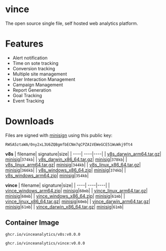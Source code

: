 # vince

The open source single file, self hosted web analytics platform.


# Features

- Alert notification
- Time on sote tracking
- Conversion tracking 
- Multiple site management
- User Interaction Management 
- Campaign Management 
- Report Generation
- Goal Tracking 
- Event Tracking 

# Downloads

Files are signed with [minisign](https://jedisct1.github.io/minisign/) using this public key:
```
RWSA5ztaWA/0ny2xL3U6ZQBgmfbECNm7qCPZA1VEWeGCE51WuWkj9Tt4
```


**v8s**
|                                                                                                              filename|                                                                                                    signature|size|
|                                                                                                                  ----|                                                                                                         ----|----|
|   [v8s_darwin_arm64.tar.gz](https://github.com/vinceanalytics/vince/releases/download/v0.0.0/v8s_darwin_arm64.tar.gz)|  [minisig](https://github.com/vinceanalytics/vince/releases/download/v0.0.0/v8s_darwin_arm64.tar.gz.minisig)|`374kb`|
| [v8s_darwin_x86_64.tar.gz](https://github.com/vinceanalytics/vince/releases/download/v0.0.0/v8s_darwin_x86_64.tar.gz)| [minisig](https://github.com/vinceanalytics/vince/releases/download/v0.0.0/v8s_darwin_x86_64.tar.gz.minisig)|`378kb`|
|     [v8s_linux_arm64.tar.gz](https://github.com/vinceanalytics/vince/releases/download/v0.0.0/v8s_linux_arm64.tar.gz)|   [minisig](https://github.com/vinceanalytics/vince/releases/download/v0.0.0/v8s_linux_arm64.tar.gz.minisig)|`344kb`|
|   [v8s_linux_x86_64.tar.gz](https://github.com/vinceanalytics/vince/releases/download/v0.0.0/v8s_linux_x86_64.tar.gz)|  [minisig](https://github.com/vinceanalytics/vince/releases/download/v0.0.0/v8s_linux_x86_64.tar.gz.minisig)|`366kb`|
|     [v8s_windows_x86_64.zip](https://github.com/vinceanalytics/vince/releases/download/v0.0.0/v8s_windows_x86_64.zip)|   [minisig](https://github.com/vinceanalytics/vince/releases/download/v0.0.0/v8s_windows_x86_64.zip.minisig)|`374kb`|
|       [v8s_windows_arm64.zip](https://github.com/vinceanalytics/vince/releases/download/v0.0.0/v8s_windows_arm64.zip)|    [minisig](https://github.com/vinceanalytics/vince/releases/download/v0.0.0/v8s_windows_arm64.zip.minisig)|`354kb`|


**vince**
|                                                                                                                  filename|                                                                                                      signature|size|
|                                                                                                                      ----|                                                                                                           ----|----|
|       [vince_windows_arm64.zip](https://github.com/vinceanalytics/vince/releases/download/v0.0.0/vince_windows_arm64.zip)|    [minisig](https://github.com/vinceanalytics/vince/releases/download/v0.0.0/vince_windows_arm64.zip.minisig)|`60mb`|
|     [vince_linux_arm64.tar.gz](https://github.com/vinceanalytics/vince/releases/download/v0.0.0/vince_linux_arm64.tar.gz)|   [minisig](https://github.com/vinceanalytics/vince/releases/download/v0.0.0/vince_linux_arm64.tar.gz.minisig)|`60mb`|
|     [vince_windows_x86_64.zip](https://github.com/vinceanalytics/vince/releases/download/v0.0.0/vince_windows_x86_64.zip)|   [minisig](https://github.com/vinceanalytics/vince/releases/download/v0.0.0/vince_windows_x86_64.zip.minisig)|`61mb`|
|   [vince_linux_x86_64.tar.gz](https://github.com/vinceanalytics/vince/releases/download/v0.0.0/vince_linux_x86_64.tar.gz)|  [minisig](https://github.com/vinceanalytics/vince/releases/download/v0.0.0/vince_linux_x86_64.tar.gz.minisig)|`60mb`|
|   [vince_darwin_arm64.tar.gz](https://github.com/vinceanalytics/vince/releases/download/v0.0.0/vince_darwin_arm64.tar.gz)|  [minisig](https://github.com/vinceanalytics/vince/releases/download/v0.0.0/vince_darwin_arm64.tar.gz.minisig)|`61mb`|
| [vince_darwin_x86_64.tar.gz](https://github.com/vinceanalytics/vince/releases/download/v0.0.0/vince_darwin_x86_64.tar.gz)| [minisig](https://github.com/vinceanalytics/vince/releases/download/v0.0.0/vince_darwin_x86_64.tar.gz.minisig)|`61mb`|



## Container Image
```
ghcr.io/vinceanalytics/v8s:v0.0.0
```

```
ghcr.io/vinceanalytics/vince:v0.0.0
```

